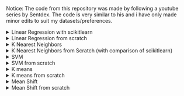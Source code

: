 Notice: The code from this repository was made by following a youtube series by Sentdex. The code is very similar to his and i have only made minor edits to suit my datasets/preferences.

<details>
  <summary>Linear Regression with scikitlearn</summary>

  [Linear regression using scikitlearn](/regression)
  =================

  ![](regression/pic.png)
  1. Broughtt in the data set via quandl and cleaned it up to use features that provided valuable insight. I also created my own feature which i thought to be useful
  2. Split the data into training and testing where testing was 20% of the data
  3. Trained the Linear regression classifier provided in scikitlearn
  4. Plotted results
  5. Stored the model in a pickle file so i wouldn't have to retrain everytime i wanted to predict
  6. Modified the code to load in pickle file instead of retrain.

</details>

<details>
  <summary>Linear Regression from scratch</summary>

  [Linear regression from scratch](/regression_from_scratch)
  =================

  ![](regression_from_scratch/pic.png)

  1. Got the formulas for needed to find the gradient and intercept and coded a function for it
  2. Created 2 test arrays to use and plotted the data in matplotlib
  3. Plotted the regression line to see if it fit the data
  4. Coded a function for the coefficient of determination to see if our line fit the data well

</details>

<details>
  <summary>K Nearest Neighbors</summary>

  [KNN](/knn)
  =================

  1. Retrieved dataset from UCI database online
  2. Replaced all the empty columns with a fixed value
  3. Dropped the id column as it is not contributing any useful info to our algorithm
  4. Defined features and target variable
  5. Split the dataset into training and test set
  6. Ran the KNN classifier from scikitlearn


</details>

<details>
  <summary>K Nearest Neighbors from Scratch (with comparison of scikitlearn)</summary>

  [KNN](/knn_from_scratch)
  =================

  ![](knn_from_scratch/pic.png)

  1. Created a list to store the distances from new point to all others using euclidean distance formula
  2. Sorted the list
  3. Chose the top k elements from the sorted list
  4. Plotted the data using matplotlib, with the new element as a cross in the colour of the group it is in

  The accuracy of mine and scikitlearn's algorithm would be near identical when run on a large enough sample size. However the implementation that scikitlearn has is much more optimised than mine. Firstly, with mine i am doing the euclidean distance from test point to all the dataset points with runtime O(n) however they are using a radius technique where they consistently expand a radius and find the closest points like that. They also use multithreaded code to run their code much faster by running code in parallel.

</details>

<details>
  <summary>SVM</summary>

  [SVM](/svm)
  =================

  1. Retrieved dataset from UCI database online
  2. Replaced all the empty columns with a fixed value
  3. Dropped the id column as it is not contributing any useful info to our algorithm
  4. Defined features and target variable
  5. Split the dataset into training and test set
  6. Ran the SVM classifier from scikitlearn

</details>

<details>
  <summary>SVM from scratch</summary>

  [SVM](/svm_from_scratch)
  =================

  ![](svm_from_scratch/pic.png)

</details>

<details>
  <summary>K means</summary>

  [K means](/kmeans)
  =================

  ![](kmeans/pic.png)
  1. Read in dataset using pandas from excel file
  2. Do some data formatting like dropping useless columns and removing empty cells
  3. Converted all non numerical data into quantitative data
  4. Removed the survived column from the input features and done feature scaling
  5. Made the survived column the target column
  6. Ran K means with 2 clusters
  7. Split the data into 2 clusters
  8. Predicted whether people would survive depending on their other qualities


</details>

<details>
  <summary>K means from scratch</summary>

  [K means from scratch](/kmeans_from_scratch)
  =================

  ![](kmeans_from_scratch/pic.png)
  1. Define the centroids
  2. Work out distances to each point and classify into k groups
  3. Find the euclidean mean of the points in each group
  4. Repeat the process until you dont see any movement in centroids or have reached the max iterations
  5. Plot centroids and data


</details>

<details>
  <summary>Mean Shift</summary>

  [Mean Shift](/meanshift)
  =================

  ![](meanshift/pic.png)
  1. We generate 100 data examples around our defined centres
  2. We run meanshift on these generated points
  3. Plot our points and centroids in 3d using matplotlib
</details>

<details>
  <summary>Mean Shift from scratch</summary>

  [Mean Shift](/meanshift_from_scratch)
  =================
  
  ![](meanshift_from_scratch/pic.png)
  1. Set all points as centroids at first
  2. Loop through all the points within the radius of each centroid and group them
  3. Find the mean centroid of all the the points within the radius
  4. Repeat the process until you converge
  5. With this implementation, we choose the radius however we can also implement an algorithm to automatically generate it
</details>
